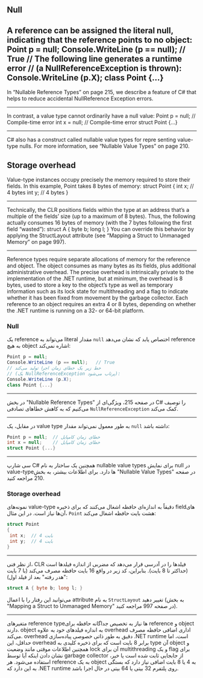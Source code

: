  ## Null
 A reference can be assigned the literal null, indicating that the reference points to
 no object:
 Point p = null;
 Console.WriteLine (p == null);   // True
 // The following line generates a runtime error
 // (a NullReferenceException is thrown):
 Console.WriteLine (p.X);
 class Point {...}
------------------------------------------------------------------------------------------------------
  In “Nullable Reference Types” on page 215, we describe a
 feature of C# that helps to reduce accidental NullReference
 Exception errors.

------------------------------------------------------------------------------------------------------
 In contrast, a value type cannot ordinarily have a null value:
 Point p = null;  // Compile-time error
 int x = null;    // Compile-time error
 struct Point {...}


------------------------------------------------------------------------------------------------------

 C# also has a construct called nullable value types for repre
senting value-type nulls. For more information, see “Nullable
 Value Types” on page 210.


## Storage overhead
 Value-type instances occupy precisely the memory required to store their fields. In
 this example, Point takes 8 bytes of memory:
 struct Point
 {
  int x;  // 4 bytes
  int y;  // 4 bytes
 }

------------------------------------------------------------------------------------------------------

Technically, the CLR positions fields within the type at an
 address that’s a multiple of the fields’ size (up to a maximum
 of 8 bytes). Thus, the following actually consumes 16 bytes of
 memory (with the 7 bytes following the first field “wasted”):
 struct A { byte b; long l; }
 You can override this behavior by applying the StructLayout
 attribute (see “Mapping a Struct to Unmanaged Memory” on
 page 997).

 ------------------------------------------------------------------------------------------------------

 Reference types require separate allocations of memory for the reference and object.
 The object consumes as many bytes as its fields, plus additional administrative
 overhead. The precise overhead is intrinsically private to the implementation of
 the .NET runtime, but at minimum, the overhead is 8 bytes, used to store a key
 to the object’s type as well as temporary information such as its lock state for
 multithreading and a flag to indicate whether it has been fixed from movement by
 the garbage collector. Each reference to an object requires an extra 4 or 8 bytes,
 depending on whether the .NET runtime is running on a 32- or 64-bit platform. 


 
### Null

یک reference می‌تواند به literal مقدار `null` اختصاص یابد که نشان می‌دهد reference به هیچ object اشاره نمی‌کند:
```csharp
Point p = null;
Console.WriteLine (p == null);   // True
// خط زیر یک خطای زمان اجرا تولید می‌کند
// (یک NullReferenceException پرتاب می‌شود):
Console.WriteLine (p.X);
class Point {...}
```

-------------------------------------------------------------------------------------------------

 در بخش "Nullable Reference Types" در صفحه 215، ویژگی‌ای از C# را توصیف می‌کنیم که به کاهش خطاهای تصادفی `NullReferenceException` کمک می‌کند.

-----------------------------------------------------------------------------------------------------------

 در مقابل، یک value type به طور معمول نمی‌تواند مقدار `null` داشته باشد:
```csharp
Point p = null;  // خطای زمان کامپایل
int x = null;    // خطای زمان کامپایل
struct Point {...}
```

--------------------------------------------------------------------------------------------------------------

سی شارپ C# همچنین یک ساختار به نام nullable value types برای نمایش null در value-typeها دارد. برای اطلاعات بیشتر، به بخش "Nullable Value Types" در صفحه 210 مراجعه کنید.



 ### Storage overhead

نمونه‌های value-type دقیقاً به اندازه‌ای حافظه اشغال می‌کنند که برای ذخیره fieldهای آن‌ها نیاز است. در این مثال، `Point` هشت بایت حافظه اشغال می‌کند:
```csharp
struct Point
{
 int x;  // 4 بایت
 int y;  // 4 بایت
}
```
------------------------------------------------------------------------------------------------------



 از نظر فنی، CLR فیلدها را در آدرسی قرار می‌دهد که مضربی از اندازه فیلدها است (حداکثر تا 8 بایت). بنابراین، کد زیر در واقع 16 بایت حافظه مصرف می‌کند (با 7 بایت "هدر رفته" بعد از فیلد اول):
```csharp
struct A { byte b; long l; }
```
می‌توانید این رفتار را با اعمال attribute به نام `StructLayout` تغییر دهید (به بخش "Mapping a Struct to Unmanaged Memory" در صفحه 997 مراجعه کنید).

 ------------------------------------------------------------------------------------------------------

 
متغیرهای reference typeها نیاز به تخصیص جداگانه حافظه برای reference و object دارند. object به اندازه فیلدهای خود به علاوه overhead اداری اضافی حافظه مصرف می‌کند. overhead دقیق به طور ذاتی خصوصی پیاده‌سازی .NET runtime است، اما حداقل، این overhead برابر 8 بایت است که برای ذخیره کلیدی به type آن object و همچنین اطلاعات موقتی مانند وضعیت lock آن برای multithreading و یک flag برای نشان دادن اینکه آیا توسط garbage collector از جابجایی ثابت شده است یا خیر، استفاده می‌شود. هر reference به یک object به 4 یا 8 بایت اضافی نیاز دارد که بستگی به این دارد که .NET runtime روی پلتفرم 32 بیتی یا 64 بیتی در حال اجرا باشد.

